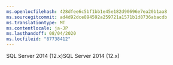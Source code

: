 ```yaml
---
ms.openlocfilehash: 428dfee6c5bf1bb1e45e182d90696e7ea20b1aa8
ms.sourcegitcommit: ad4d92dce894592a259721a1571b1d8736abacdb
ms.translationtype: MT
ms.contentlocale: ja-JP
ms.lasthandoff: 08/04/2020
ms.locfileid: "87738412"
---
```

 <span data-ttu-id="12c1a-101">SQL Server 2014 (12.x)</span><span class="sxs-lookup"><span data-stu-id="12c1a-101">SQL Server 2014 (12.x)</span></span>